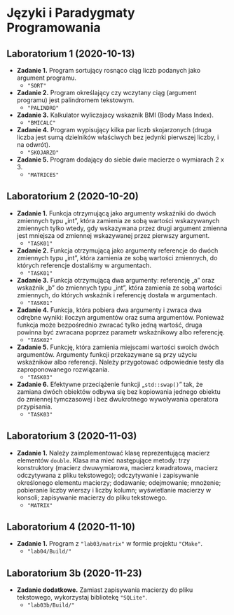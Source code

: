 # Języki i Paradygmaty Programowania

## Laboratorium 1 (2020-10-13)
 * **Zadanie 1.** Program sortujący rosnąco ciąg liczb podanych jako argument programu.
   * `"SORT"`
 * **Zadanie 2.** Program określający czy wczytany ciąg (argument programu) jest palindromem tekstowym.
   * `"PALINDRO"`
 * **Zadanie 3.** Kalkulator wyliczajacy wskaznik BMI (Body Mass Index).
   * `"BMICALC"`
 * **Zadanie 4.** Program wypisujący kilka par liczb skojarzonych (druga liczba jest sumą dzielników właściwych bez jedynki pierwszej liczby, i na odwrót).
   * `"SKOJARZO"`
 * **Zadanie 5.** Program dodający do siebie dwie macierze o wymiarach 2 x 3.
   * `"MATRICES"`

## Laboratorium 2 (2020-10-20)
 * **Zadanie 1.** Funkcja otrzymującą jako argumenty wskaźniki do dwóch zmiennych typu „int”, która zamienia ze sobą wartości wskazywanych zmiennych tylko wtedy, gdy wskazywana przez drugi argument zmienna jest mniejsza od zmiennej wskazywanej przez pierwszy argument.
   * `"TASK01"`
 * **Zadanie 2.** Funkcja otrzymującą jako argumenty referencje do dwóch zmiennych typu „int”, która zamienia ze sobą wartości zmiennych, do których referencje dostaliśmy w argumentach.
   * `"TASK01"`
 * **Zadanie 3.** Funkcja otrzymującą dwa argumenty: referencję „a” oraz wskaźnik „b” do zmiennych typu „int”, która zamienia ze sobą wartości zmiennych, do których wskaźnik i referencję dostała w argumentach.
   * `"TASK01"`
 * **Zadanie 4.** Funkcja, która pobiera dwa argumenty i zwraca dwa odrębne wyniki: iloczyn argumentów oraz suma argumentów. Ponieważ funkcja może bezpośrednio zwracać tylko jedną wartość, druga powinna być zwracana poprzez parametr wskaźnikowy albo referencję.
   * `"TASK02"`
 * **Zadanie 5.** Funkcję, która zamienia miejscami wartości swoich dwóch argumentów. Argumenty funkcji przekazywane są przy użyciu wskaźników albo referencji. Należy przygotować odpowiednie testy dla zaproponowanego rozwiązania.
   * `"TASK03"`
 * **Zadanie 6.** Efektywne przeciążenie funkcji „`std::swap()`” tak, że zamiana dwóch obiektów odbywa się bez kopiowania jednego obiektu do zmiennej tymczasowej i bez dwukrotnego wywoływania operatora przypisania.
   * `"TASK03"`

## Laboratorium 3 (2020-11-03)
 * **Zadanie 1.** Należy zaimplementować klasę reprezentującą macierz elementów `double`. Klasa ma mieć następujące metody: trzy konstruktory (macierz dwuwymiarowa, macierz kwadratowa, macierz odczytywana z pliku tekstowego); odczytywanie i zapisywanie określonego elementu macierzy; dodawanie; odejmowanie; mnożenie; pobieranie liczby wierszy i liczby kolumn; wyświetlanie macierzy w konsoli; zapisywanie macierzy do pliku tekstowego.
   * `"MATRIX"`

## Laboratorium 4 (2020-11-10)
 * **Zadanie 1.** Program z `"lab03/matrix"` w formie projektu `"CMake"`.
   * `"lab04/Build/"`

## Laboratorium 3b (2020-11-23)
 * **Zadanie dodatkowe.** Zamiast zapisywania macierzy do pliku tekstowego, wykorzystaj bibliotekę `"SQLite"`.
   * `"lab03b/Build/"`
